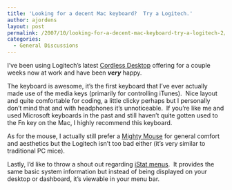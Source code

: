 ```yaml
---
title: 'Looking for a decent Mac keyboard?  Try a Logitech.'
author: ajordens
layout: post
permalink: /2007/10/looking-for-a-decent-mac-keyboard-try-a-logitech-2/
categories:
  - General Discussions
---
```

I&#8217;ve been using Logitech&#8217;s latest [Cordless Desktop][1] offering for a couple weeks now at work and have been ***very*** happy.

The keyboard is awesome, it&#8217;s the first keyboard that I&#8217;ve ever actually made use of the media keys (primarily for controlling iTunes).  Nice layout and quite comfortable for coding, a little clicky perhaps but I personally don&#8217;t mind that and with headphones it&#8217;s unnoticeable.  If you&#8217;re like me and used Microsoft keyboards in the past and still haven&#8217;t quite gotten used to the Fn key on the Mac, I highly recommend this keyboard.

As for the mouse, I actually still prefer a [Mighty Mouse][2] for general comfort and aesthetics but the Logitech isn&#8217;t too bad either (it&#8217;s very similar to traditional PC mice). 

Lastly, I&#8217;d like to throw a shout out regarding [iStat menus][3].  It provides the same basic system information but instead of being displayed on your desktop or dashboard, it&#8217;s viewable in your menu bar.</p>

 [1]: http://www.logitech.com/index.cfm/keyboards/keyboard_mice_combos/devices/158&cl=ca,en
 [2]: http://www.apple.com/mightymouse/
 [3]: http://www.islayer.com/index.php?op=item&id=28